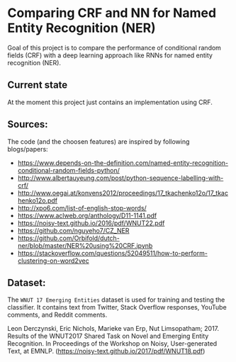 # Comparing CRF and NN for Named Entity Recognition (NER)

Goal of this project is to compare the performance of conditional random fields (CRF) with a deep learning approach like RNNs for named entity recognition (NER).

## Current state

At the moment this project just contains an implementation using CRF.

## Sources:

The code (and the choosen features) are inspired by following blogs/papers:

* https://www.depends-on-the-definition.com/named-entity-recognition-conditional-random-fields-python/
* http://www.albertauyeung.com/post/python-sequence-labelling-with-crf/
* http://www.oegai.at/konvens2012/proceedings/17_tkachenko12o/17_tkachenko12o.pdf
* http://xpo6.com/list-of-english-stop-words/
* https://www.aclweb.org/anthology/D11-1141.pdf
* https://noisy-text.github.io/2016/pdf/WNUT22.pdf
* https://github.com/nguyeho7/CZ_NER
* https://github.com/Orbifold/dutch-ner/blob/master/NER%20using%20CRF.ipynb
* https://stackoverflow.com/questions/52049511/how-to-perform-clustering-on-word2vec

## Dataset:

The `WNUT 17 Emerging Entities` dataset is used for training and testing the classifier. It contains text from Twitter, Stack Overflow responses, YouTube comments, and Reddit comments.

Leon Derczynski, Eric Nichols, Marieke van Erp, Nut Limsopatham; 2017. Results of the WNUT2017 Shared Task on Novel and Emerging Entity Recognition. In Proceedings of the Workshop on Noisy, User-generated Text, at EMNLP. (https://noisy-text.github.io/2017/pdf/WNUT18.pdf)


